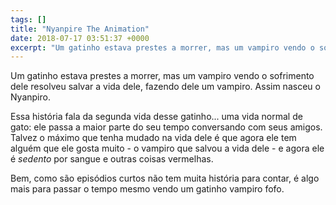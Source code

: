 ```yaml
---
tags: []
title: "Nyanpire The Animation"
date: 2018-07-17 03:51:37 +0000
excerpt: "Um gatinho estava prestes a morrer, mas um vampiro vendo o sofrimento dele resolveu salvar a vida dele, fazendo dele um vampiro. Assim..."
---
```


Um gatinho estava prestes a morrer, mas um vampiro vendo o sofrimento dele resolveu salvar a vida dele, fazendo dele um vampiro. Assim nasceu o Nyanpiro.

Essa história fala da segunda vida desse gatinho... uma vida normal de gato: ele passa a maior parte do seu tempo conversando com seus amigos. Talvez o máximo que tenha mudado na vida dele é que agora ele tem alguém que ele gosta muito - o vampiro que salvou a vida dele - e agora ele é *sedento* por sangue e outras coisas vermelhas.

Bem, como são episódios curtos não tem muita história para contar, é algo mais para passar o tempo mesmo vendo um gatinho vampiro fofo.